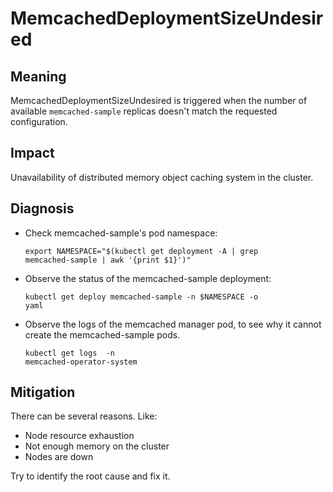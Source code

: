 # MemcachedDeploymentSizeUndesired

## Meaning
MemcachedDeploymentSizeUndesired is triggered when the number of available
<code>memcached-sample</code> replicas doesn't match the requested configuration.

## Impact
Unavailability of distributed memory object caching system in the cluster.

## Diagnosis
- Check memcached-sample's pod namespace:

  <code>export NAMESPACE="$(kubectl get deployment -A | grep memcached-sample | awk '{print $1}')"</code>

- Observe the status of the memcached-sample deployment:

  <code>kubectl get deploy memcached-sample -n $NAMESPACE -o yaml</code>

- Observe the logs of the memcached manager pod, to see why it cannot create the memcached-sample pods.

   <code>kubectl get logs <memcached-operator-controller-manager-pod> -n memcached-operator-system</code>

## Mitigation
There can be several reasons. Like:
- Node resource exhaustion
- Not enough memory on the cluster
- Nodes are down

Try to identify the root cause and fix it.